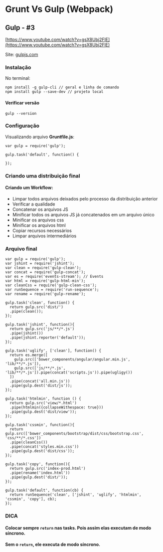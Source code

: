 # Grunt Vs Gulp (Webpack)

## Gulp - #3

[https://www.youtube.com/watch?v=gsX8Ubj2FlE](https://www.youtube.com/watch?v=gsX8Ubj2FlE)

Site: [gulpjs.com](gulpjs.com)

### Instalação

No terminal:

```
npm install -g gulp-cli // geral e linha de comando
npm install gulp --save-dev // projeto local
```

#### Verificar versão

```
gulp --version
```

### Configuração

Visualizando arquivo **Gruntfile.js**:

```
var gulp = require('gulp');

gulp.task('default', function() {

});
```

### Criando uma distribuição final

#### Criando um Workflow:

- Limpar todos arquivos deixados pelo processo da distribuição anterior
- Verificar a qualidade
- Concatenar os arquivos JS
- Minificar todos os arquivos JS já concatenados em um arquivo único
- Minificar os arquivos css
- Minificar os arquivos html
- Copiar recursos necessários
- Limpar arquivos intermediários

### Arquivo final

```
var gulp = require('gulp');
var jshint = require('jshint');
var clean = require('gulp-clean');
var concat = require('gulp-concat');
var es = require('events-stream'); // Events
var html = require('gulp-html-min');
var cleanCss = require('gulp-clean-css');
var runSequence = require('run-sequence');
var rename = require('gulp-rename');

gulp.task('clean', function() {
  return gulp.src('dist/')
  .pipe(clean());
});

gulp.task('jshint', function(){
  return gulp.src('js/**/*.js')
  .pipe(jshint())
  .pipe(jshint.reporter('default'));
});

gulp.task('uglify', ['clean'], function() {
  return es.merge([
    gulp.src(['bower_components/angular/angular.min.js', 'lib/**/*.js']),
    gulp.src(['js/**/*.js', 'lib/**/*.js']).pipe(concat('scripts.js')).pipe(ugligy())
  ])
  .pipe(concat('all.min.js'))
  .pipe(gulp.dest('dist/js'));
});

gulp.task('htmlmin', function () {
  return gulp.src('view/*.html')
  .pipe(htmlmin({collapseWithespace: true}))
  .pipe(gulp.dest('dist/view'));
});

gulp.task('cssmin', function(){
  return gulp.src(['bower_components/bootstrap/dist/css/bootstrap.css', 'css/**/*.css'])
  .pipe(cleanCss())
  .pipe(concat('styles.min.css'))
  .pipe(gulp.dest('dist/css'));
});

gulp.task('copy', function(){
  return gulp.src('index-prod.html')
  .pipe(rename('index.html'))
  .pipe(gulp.dest('dist/'));
});

gulp.task('default', function(cb) {
  return runSequence('clean', ['jshint', 'uglify', 'htmlmin', 'cssmin', 'copy'], cb);
});
```

### DICA

#### Colocar sempre `return` nas tasks. Pois assim elas executam de modo síncrono.

#### Sem o `return`, ele executa de modo síncrono.
